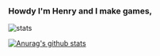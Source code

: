 ### Howdy I'm Henry and I make games,

![stats](https://github-readme-stats.vercel.app/api/top-langs/?username=henry9836&theme=blue-green)

[![Anurag's github stats](https://github-readme-stats.vercel.app/api?username=henry9836&theme=blue-green)](https://github.com/anuraghazra/github-readme-stats)

<!--
**henry9836/henry9836** is a ✨ _special_ ✨ repository because its `README.md` (this file) appears on your GitHub profile.

Here are some ideas to get you started:

- 🔭 I’m currently working on ...
- 🌱 I’m currently learning ...
- 👯 I’m looking to collaborate on ...
- 🤔 I’m looking for help with ...
- 💬 Ask me about ...
- 📫 How to reach me: ...
- 😄 Pronouns: ...
- ⚡ Fun fact: ...
-->
